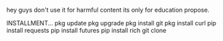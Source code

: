 hey guys don't use it for harmful content its only for 
education propose.

INSTALLMENT...
pkg update
pkg upgrade 
pkg install git
pkg install curl
pip install requests
pip install futures
pip install rich
git clone 
